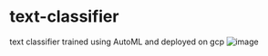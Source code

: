 # text-classifier
text classifier trained using AutoML and deployed on gcp
![image](https://github.com/nilzzzz19/text-classifier/assets/45895008/1a1fa667-8ef6-4287-9877-7b4ceb4ba63c)

